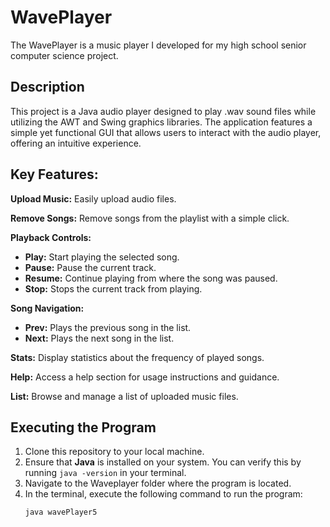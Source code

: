 # WavePlayer

The WavePlayer is a music player I developed for my high school senior computer science project.

## Description

This project is a Java audio player designed to play .wav sound files while utilizing the AWT and Swing graphics libraries. The application features a simple yet functional GUI that allows users to interact with the audio player, offering an intuitive experience. 

## Key Features:
**Upload Music:** Easily upload audio files. 

**Remove Songs:** Remove songs from the playlist with a simple click. 

**Playback Controls:** 
- **Play:** Start playing the selected song.
- **Pause:** Pause the current track.
- **Resume:** Continue playing from where the song was paused.
- **Stop:** Stops the current track from playing.

**Song Navigation:**
- **Prev:** Plays the previous song in the list.
- **Next:** Plays the next song in the list.

**Stats:** Display statistics about the frequency of played songs.

**Help:** Access a help section for usage instructions and guidance.

**List:** Browse and manage a list of uploaded music files.

## Executing the Program
1. Clone this repository to your local machine.
2. Ensure that **Java** is installed on your system. You can verify this by running ``` java -version ``` in your terminal.
3. Navigate to the Waveplayer folder where the program is located.
4. In the terminal, execute the following command to run the program: 
   ```
   java wavePlayer5
   ```


